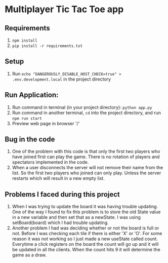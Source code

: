 # Multiplayer Tic Tac Toe app

## Requirements
1. `npm install`
2. `pip install -r requirements.txt`

## Setup
1. Run `echo "DANGEROUSLY_DISABLE_HOST_CHECK=true" > .env.development.local` in the project directory

## Run Application:
1. Run command in terminal (in your project directory): `python app.py`
2. Run command in another terminal, `cd` into the project directory, and run `npm run start`
3. Preview web page in browser '/'

## Bug in the code
1. One of the problem with this code is that only the first two players who have joined first can play the game. There is no rotation of players and spectators implemented in the code. 
2. When a user disconnects the server will not remove their name from the list. So the first two players who joined can only play. Unless the server restarts which will result in a new empty list.

## Problems I faced during this project
1. When I was trying to update the board it was having trouble updating. One of the way I found to fix this problem is to store the old State value in a new variable and then set that as a newState. I was using setBoard(board) which I had trouble updating. 
2. Another problem I had was deciding whether or not the board is full or not. Before I was checking each tile if there is either 'X' or 'O'. For some reason it was not working so I just made a new useState called count. Everytime a click registers on the board the count will go up and it will be updated in all the clients. When the count hits 9 it will determine the game as a draw.
